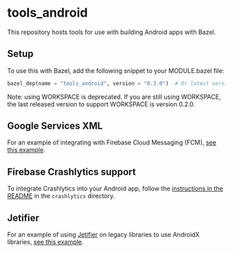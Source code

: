 # tools_android

This repository hosts tools for use with building Android apps with Bazel.

## Setup

To use this with Bazel, add the following snippet to your MODULE.bazel file:

```python
bazel_dep(name = "tools_android", version = "0.3.0")  # Or latest version
```

Note: using WORKSPACE is deprecated. If you are still using WORKSPACE,
the last released version to support WORKSPACE is version 0.2.0.

## Google Services XML

For an example of integrating with Firebase Cloud Messaging (FCM), [see this
example](https://github.com/bazelbuild/examples/tree/master/android/firebase-cloud-messaging).

## Firebase Crashlytics support

To integrate Crashlytics into your Android app, follow the [instructions in the
README](tools/crashlytics/README.md) in the `crashlytics` directory.

## Jetifier

For an example of using
[Jetifier](https://developer.android.com/studio/command-line/jetifier) on legacy
libraries to use AndroidX libraries, [see this example](tools/jetifier/).
